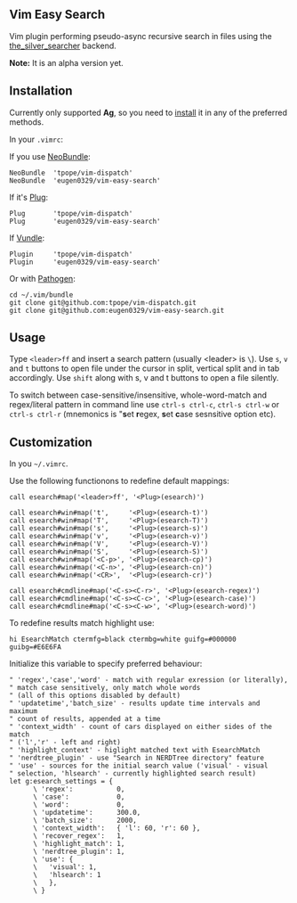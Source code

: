 ## Vim Easy Search

Vim plugin performing pseudo-async recursive search in files using the
[the_silver_searcher](https://github.com/ggreer/the_silver_searcher#readme) backend.

**Note:** It is an alpha version yet.


## Installation
Currently only supported **Ag**, so you need to
[install](https://github.com/ggreer/the_silver_searcher#installing)
it in any of the preferred methods.

In your `.vimrc`:

If you use [NeoBundle](https://github.com/Shougo/neobundle.vim#readme):

    NeoBundle  'tpope/vim-dispatch'
    NeoBundle  'eugen0329/vim-easy-search'

If it's [Plug](https://github.com/junegunn/vim-plug#readme):

    Plug       'tpope/vim-dispatch'
    Plug       'eugen0329/vim-easy-search'

If [Vundle](https://github.com/junegunn/vim-plug#readme):

    Plugin     'tpope/vim-dispatch'
    Plugin     'eugen0329/vim-easy-search'

Or with [Pathogen](https://github.com/tpope/vim-pathogen#readme):

    cd ~/.vim/bundle
    git clone git@github.com:tpope/vim-dispatch.git
    git clone git@github.com:eugen0329/vim-easy-search.git


## Usage

Type `<leader>ff` and insert a search pattern (usually \<leader\> is `\`). Use `s`, `v` and `t` 
buttons to open file under the cursor in split, vertical split and in tab accordingly. Use `shift`
along with s, v and t buttons to open a file silently.

To switch between case-sensitive/insensitive, whole-word-match and regex/literal pattern in command
line use `ctrl-s ctrl-c`, `ctrl-s ctrl-w` or `ctrl-s ctrl-r` (mnemonics is "**s**et **r**egex,
**s**et **c**ase sesnsitive option etc).

## Customization

In you `~/.vimrc`.

Use the following functionons to redefine default mappings:

    call esearch#map('<leader>ff', '<Plug>(esearch)')

    call esearch#win#map('t',     '<Plug>(esearch-t)')
    call esearch#win#map('T',     '<Plug>(esearch-T)')
    call esearch#win#map('s',     '<Plug>(esearch-s)')
    call esearch#win#map('v',     '<Plug>(esearch-v)')
    call esearch#win#map('V',     '<Plug>(esearch-V)')
    call esearch#win#map('S',     '<Plug>(esearch-S)')
    call esearch#win#map('<C-p>', '<Plug>(esearch-cp)')
    call esearch#win#map('<C-n>', '<Plug>(esearch-cn)')
    call esearch#win#map('<CR>',  '<Plug>(esearch-cr)')

    call esearch#cmdline#map('<C-s><C-r>', '<Plug>(esearch-regex)')
    call esearch#cmdline#map('<C-s><C-c>', '<Plug>(esearch-case)')
    call esearch#cmdline#map('<C-s><C-w>', '<Plug>(esearch-word)')

To redefine results match highlight use:

    hi EsearchMatch ctermfg=black ctermbg=white guifg=#000000 guibg=#E6E6FA

Initialize this variable to specify preferred behaviour:

    " 'regex','case','word' - match with regular exression (or literally), 
    " match case sensitively, only match whole words
    " (all of this options disabled by default)
    " 'updatetime','batch_size' - results update time intervals and maximum 
    " count of results, appended at a time
    " 'context_width' - count of cars displayed on either sides of the match 
    " ('l','r' - left and right)
    " 'highlight_context' - higlight matched text with EsearchMatch
    " 'nerdtree_plugin' - use "Search in NERDTree directory" feature
    " 'use' - sources for the initial search value ('visual' - visual
    " selection, 'hlsearch' - currently highlighted search result)
    let g:esearch_settings = {
          \ 'regex':           0,
          \ 'case':            0,
          \ 'word':            0,
          \ 'updatetime':      300.0,
          \ 'batch_size':      2000,
          \ 'context_width':   { 'l': 60, 'r': 60 },
          \ 'recover_regex':   1,
          \ 'highlight_match': 1,
          \ 'nerdtree_plugin': 1,
          \ 'use': { 
          \   'visual': 1,
          \   'hlsearch': 1
          \   },
          \ }
